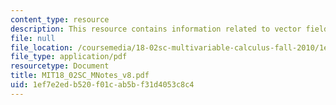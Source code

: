 ```yaml
---
content_type: resource
description: This resource contains information related to vector fields in the plane.
file: null
file_location: /coursemedia/18-02sc-multivariable-calculus-fall-2010/1ef7e2edb520f01cab5bf31d4053c8c4_MIT18_02SC_MNotes_v8.pdf
file_type: application/pdf
resourcetype: Document
title: MIT18_02SC_MNotes_v8.pdf
uid: 1ef7e2ed-b520-f01c-ab5b-f31d4053c8c4
---
```

